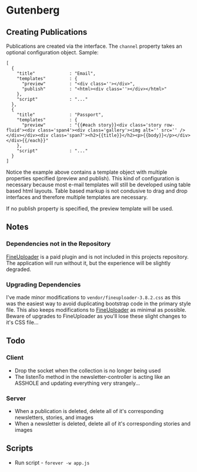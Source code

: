 # Gutenberg


## Creating Publications
Publications are created via the interface. The `channel` property takes an optional configuration object. Sample:

    [
      {
        "title"             : "Email",
        "templates"         : {
          "preview"         : "<div class=''></div>",
          "publish"         : "<html><div class=''></div></html>"
        },
        "script"            : "..."
      },
      {
        "title"             : "Passport",
        "templates"         : {
          "preview"         : "{{#each story}}<div class='story row-fluid'><div class='span4'><div class='gallery'><img alt='' src='' /></div></div><div class='span7'><h2>{{title}}</h2><p>{{body}}</p></div></div>{{/each}}"
        },
        "script"            : "..."
      }
    ]

Notice the example above contains a template object with multiple properties specified (preview and publish). This kind of configuration is necessary because most e-mail templates will still be developed using table based html layouts. Table based markup is not condusive to drag and drop interfaces and therefore multiple templates are necessary.

If no publish property is specified, the preview template will be used.


## Notes

### Dependencies not in the Repository
[FineUploader](http://fineuploader.com/) is a paid plugin and is not included in this projects repository. The application will run without it, but the experience will be slightly degraded.

### Upgrading Dependencies
I've made minor modifications to `vendor/fineuploader-3.8.2.css` as this was the easiest way to avoid duplicating bootstrap code in the primary style file. This also keeps modifications to [FineUploader](http://fineuploader.com/) as minimal as possible. Beware of upgrades to FineUploader as you'll lose these slight changes to it's CSS file...


## Todo

### Client
* Drop the socket when the collection is no longer being used
* The listenTo method in the newsletter-controller is acting like an ASSHOLE and updating everything very strangely...

### Server
* When a publication is deleted, delete all of it's corresponding newsletters, stories, and images
* When a newsletter is deleted, delete all of it's corresponding stories and images

## Scripts
* Run script - `forever -w app.js`
